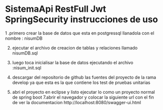 # SistemaApi RestFull Jwt SpringSecurity instrucciones de uso

1 .primero crear la base de datos que esta en postgressql llanadola con el nombre : nisumDB


2. ejecutar el archivo de creacion de tablas y relaciones  llamado nisumDB.sql

3. luego toca inicialisar la base de datos ejecutando el archivo :nisum_init.sql
4. descargar del repositorio de github las fuentes del proyecto de la rama develop ya que esta es la que contiene los test de pruebas unitarias 
6. abri el proyecto  en eclipse y listo ejecutar lo como un proyecto normal de spring boot 
   7.abrir el navegador y colocar la siguiente url con el fin de ver la documentacion
   http://localhost:8080/swagger-ui.html
   
